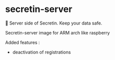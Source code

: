 # secretin-server
💾 Server side of Secretin. Keep your data safe.


Secretin-server image for ARM arch like raspberry

Added features :
* deactivation of registrations
